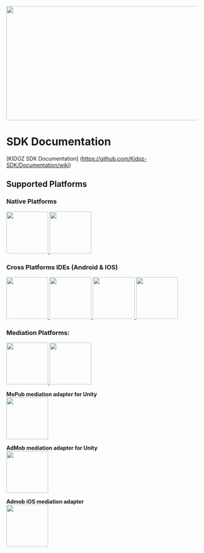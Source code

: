 [<img src="https://cdn3.kidoz.net/new/sdk/GITHUB_GRAPHICS/KIDOZ_SDK_Documentaions/kidoz_small.gif" width="533px" height="300px">](https://www.youtube.com/watch?v=-ljFjRn7jeM)

# SDK Documentation


[KIDOZ SDK Documentation] (https://github.com/Kidoz-SDK/Documentation/wiki)



## Supported Platforms
### Native Platforms
<a href="https://github.com/Kidoz-SDK/KIDOZ_Android_SDK_Example-Android-Studio">
  <img src="https://cdn3.kidoz.net/new/sdk/GITHUB_GRAPHICS/KIDOZ_SDK_Documentaions/Android.png" width="110px"/>
</a>
<a href="https://github.com/Kidoz-SDK/KIDOZ_iOS_SDK_New_Example">
  <img src="https://cdn3.kidoz.net/new/sdk/GITHUB_GRAPHICS/KIDOZ_SDK_Documentaions/iOS.png" width="110px"/>
</a>

### Cross Platforms IDEs (Android & IOS)
<a href="https://github.com/Kidoz-SDK/KIDOZ_Air_SDK_Example">
  <img src="https://raw.githubusercontent.com/wiki/KIDOZ-SDK/Documentation/images/adobe_air.jpg" width="110px"/>
</a>
<a href="https://docs.coronalabs.com/plugin/kidoz/index.html">
  <img src="https://cdn3.kidoz.net/new/sdk/GITHUB_GRAPHICS/KIDOZ_SDK_Documentaions/Corona.png" width="110px"/>
</a>
<a href="https://github.com/Kidoz-SDK/Documentation/wiki/Unity">
  <img src="https://raw.githubusercontent.com/wiki/KIDOZ-SDK/Documentation/images/unity.png" width="110px"/>
</a>
<a href="https://enhance.co/documentation">
  <img src="https://cdn3.kidoz.net/new/sdk/GITHUB_GRAPHICS/KIDOZ_SDK_Documentaions/Enhance.png" width="110px"/>
</a>

### Mediation Platforms:
<a href="https://github.com/Kidoz-SDK/MoPub-Adapter">
  <img src="https://cdn3.kidoz.net/new/sdk/GITHUB_GRAPHICS/KIDOZ_SDK_Documentaions/mopub.png" width="110px"/>
</a>
<a href="https://github.com/Kidoz-SDK/KIDOZ_ADMOB_ADAPTER">
  <img src="https://cdn3.kidoz.net/new/sdk/GITHUB_GRAPHICS/KIDOZ_SDK_Documentaions/Google_Admob.png" width="110px"/>
</a>


**MoPub mediation adapter for Unity**
</br>
<a href="https://github.com/Kidoz-SDK/KIDOZ_MOPUB_UNITY_ADAPTER">
  <img src="https://cdn3.kidoz.net/new/sdk/GITHUB_GRAPHICS/KIDOZ_SDK_Documentaions/MobPub3.png" width="110px"/>
</a>

**AdMob mediation adapter for Unity**
</br>
<a href="https://github.com/Kidoz-SDK/KIDOZ_ADMOB_UNITY_ADAPTER">
  <img src="https://cdn3.kidoz.net/new/sdk/GITHUB_GRAPHICS/KIDOZ_SDK_Documentaions/admobunity.png" width="110px"/>
</a>

**Admob iOS mediation adapter**
</br>
<a href="https://github.com/Kidoz-SDK/KIDOZ_ADMOB_iOS_ADAPTER">
  <img src="https://cdn3.kidoz.net/new/sdk/GITHUB_GRAPHICS/KIDOZ_SDK_Documentaions/admobios.png" width="110px"/>
</a>
